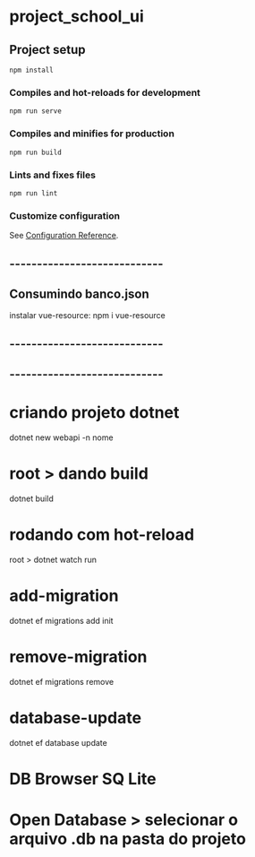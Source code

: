 # project_school_ui

## Project setup
```
npm install
```

### Compiles and hot-reloads for development
```
npm run serve
```

### Compiles and minifies for production
```
npm run build
```

### Lints and fixes files
```
npm run lint
```

### Customize configuration
See [Configuration Reference](https://cli.vuejs.org/config/).

## ----------------------------
## Consumindo banco.json
instalar vue-resource: npm i vue-resource

## ----------------------------
## ----------------------------

# criando projeto dotnet
dotnet new webapi -n nome

# root > dando build
dotnet build

# rodando com hot-reload
root > dotnet watch run

# add-migration
dotnet ef migrations add init

# remove-migration
dotnet ef migrations remove

# database-update
dotnet ef database update

# DB Browser SQ Lite
#   Open Database > selecionar o arquivo .db na pasta do projeto

